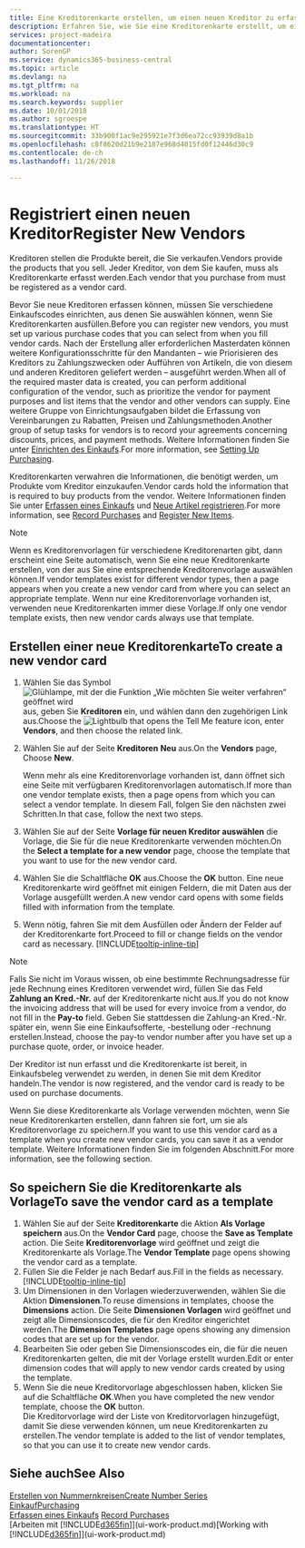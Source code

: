 ```yaml
---
title: Eine Kreditorenkarte erstellen, um einen neuen Kreditor zu erfassen | Microsoft Docs
description: Erfahren Sie, wie Sie eine Kreditorenkarte erstellt, um einen neuen Kreditor oder einem Lieferanten zu erfassen.
services: project-madeira
documentationcenter: 
author: SorenGP
ms.service: dynamics365-business-central
ms.topic: article
ms.devlang: na
ms.tgt_pltfrm: na
ms.workload: na
ms.search.keywords: supplier
ms.date: 10/01/2018
ms.author: sgroespe
ms.translationtype: HT
ms.sourcegitcommit: 33b900f1ac9e295921e7f3d6ea72cc93939d8a1b
ms.openlocfilehash: c8f8620d21b9e2187e968d4015fd0f12446d30c9
ms.contentlocale: de-ch
ms.lasthandoff: 11/26/2018

---
```

# <a name="register-new-vendors"></a><span data-ttu-id="ad7ff-103">Registriert einen neuen Kreditor</span><span class="sxs-lookup"><span data-stu-id="ad7ff-103">Register New Vendors</span></span>
<span data-ttu-id="ad7ff-104">Kreditoren stellen die Produkte bereit, die Sie verkaufen.</span><span class="sxs-lookup"><span data-stu-id="ad7ff-104">Vendors provide the products that you sell.</span></span> <span data-ttu-id="ad7ff-105">Jeder Kreditor, von dem Sie kaufen, muss als Kreditorenkarte erfasst werden.</span><span class="sxs-lookup"><span data-stu-id="ad7ff-105">Each vendor that you purchase from must be registered as a vendor card.</span></span>

<span data-ttu-id="ad7ff-106">Bevor Sie neue Kreditoren erfassen können, müssen Sie verschiedene Einkaufscodes einrichten, aus denen Sie auswählen können, wenn Sie Kreditorenkarten ausfüllen.</span><span class="sxs-lookup"><span data-stu-id="ad7ff-106">Before you can register new vendors, you must set up various purchase codes that you can select from when you fill vendor cards.</span></span> <span data-ttu-id="ad7ff-107">Nach der Erstellung aller erforderlichen Masterdaten können weitere Konfigurationsschritte für den Mandanten – wie Priorisieren des Kreditors zu Zahlungszwecken oder Aufführen von Artikeln, die von diesem und anderen Kreditoren geliefert werden – ausgeführt werden.</span><span class="sxs-lookup"><span data-stu-id="ad7ff-107">When all of the required master data is created, you can perform additional configuration of the vendor, such as prioritize the vendor for payment purposes and list items that the vendor and other vendors can supply.</span></span> <span data-ttu-id="ad7ff-108">Eine weitere Gruppe von Einrichtungsaufgaben bildet die Erfassung von Vereinbarungen zu Rabatten, Preisen und Zahlungsmethoden.</span><span class="sxs-lookup"><span data-stu-id="ad7ff-108">Another group of setup tasks for vendors is to record your agreements concerning discounts, prices, and payment methods.</span></span> <span data-ttu-id="ad7ff-109">Weitere Informationen finden Sie unter [Einrichten des Einkaufs](purchasing-setup-purchasing.md).</span><span class="sxs-lookup"><span data-stu-id="ad7ff-109">For more information, see [Setting Up Purchasing](purchasing-setup-purchasing.md).</span></span>

<span data-ttu-id="ad7ff-110">Kreditorenkarten verwahren die Informationen, die benötigt werden, um Produkte vom Kreditor einzukaufen.</span><span class="sxs-lookup"><span data-stu-id="ad7ff-110">Vendor cards hold the information that is required to buy products from the vendor.</span></span> <span data-ttu-id="ad7ff-111">Weitere Informationen finden Sie unter [Erfassen eines Einkaufs](purchasing-how-record-purchases.md) und [Neue Artikel registrieren](inventory-how-register-new-items.md).</span><span class="sxs-lookup"><span data-stu-id="ad7ff-111">For more information, see [Record Purchases](purchasing-how-record-purchases.md) and [Register New Items](inventory-how-register-new-items.md).</span></span>

> [!NOTE]  
>   <span data-ttu-id="ad7ff-112">Wenn es Kreditorenvorlagen für verschiedene Kreditorenarten gibt, dann erscheint eine Seite automatisch, wenn Sie eine neue Kreditorenkarte erstellen, von der aus Sie eine entsprechende Kreditorenvorlage auswählen können.</span><span class="sxs-lookup"><span data-stu-id="ad7ff-112">If vendor templates exist for different vendor types, then a page appears when you create a new vendor card from where you can select an appropriate template.</span></span> <span data-ttu-id="ad7ff-113">Wenn nur eine Kreditorenvorlage vorhanden ist, verwenden neue Kreditorenkarten immer diese Vorlage.</span><span class="sxs-lookup"><span data-stu-id="ad7ff-113">If only one vendor template exists, then new vendor cards always use that template.</span></span>

## <a name="to-create-a-new-vendor-card"></a><span data-ttu-id="ad7ff-114">Erstellen einer neue Kreditorenkarte</span><span class="sxs-lookup"><span data-stu-id="ad7ff-114">To create a new vendor card</span></span>
1. <span data-ttu-id="ad7ff-115">Wählen Sie das Symbol ![Glühlampe, mit der die Funktion „Wie möchten Sie weiter verfahren“ geöffnet wird](media/ui-search/search_small.png "Wie möchten Sie weiter verfahren?") aus, geben Sie **Kreditoren** ein, und wählen dann den zugehörigen Link aus.</span><span class="sxs-lookup"><span data-stu-id="ad7ff-115">Choose the ![Lightbulb that opens the Tell Me feature](media/ui-search/search_small.png "Tell me what you want to do") icon, enter **Vendors**, and then choose the related link.</span></span>  
2. <span data-ttu-id="ad7ff-116">Wählen Sie auf der Seite **Kreditoren** **Neu** aus.</span><span class="sxs-lookup"><span data-stu-id="ad7ff-116">On the **Vendors** page, Choose **New**.</span></span>

    <span data-ttu-id="ad7ff-117">Wenn mehr als eine Kreditorenvorlage vorhanden ist, dann öffnet sich eine Seite mit verfügbaren Kreditorenvorlagen automatisch.</span><span class="sxs-lookup"><span data-stu-id="ad7ff-117">If more than one vendor template exists, then a page opens from which you can select a vendor template.</span></span> <span data-ttu-id="ad7ff-118">In diesem Fall, folgen Sie den nächsten zwei Schritten.</span><span class="sxs-lookup"><span data-stu-id="ad7ff-118">In that case, follow the next two steps.</span></span>
3. <span data-ttu-id="ad7ff-119">Wählen Sie auf der Seite **Vorlage für neuen Kreditor auswählen** die Vorlage, die Sie für die neue Kreditorenkarte verwenden möchten.</span><span class="sxs-lookup"><span data-stu-id="ad7ff-119">On the **Select a template for a new vendor** page, choose the template that you want to use for the new vendor card.</span></span>
4. <span data-ttu-id="ad7ff-120">Wählen Sie die Schaltfläche **OK** aus.</span><span class="sxs-lookup"><span data-stu-id="ad7ff-120">Choose the **OK** button.</span></span> <span data-ttu-id="ad7ff-121">Eine neue Kreditorenkarte wird geöffnet mit einigen Feldern, die mit Daten aus der Vorlage ausgefüllt werden.</span><span class="sxs-lookup"><span data-stu-id="ad7ff-121">A new vendor card opens with some fields filled with information from the template.</span></span>
5. <span data-ttu-id="ad7ff-122">Wenn nötig, fahren Sie mit dem Ausfüllen oder Ändern der Felder auf der Kreditorenkarte fort.</span><span class="sxs-lookup"><span data-stu-id="ad7ff-122">Proceed to fill or change fields on the vendor card as necessary.</span></span> [!INCLUDE[tooltip-inline-tip](includes/tooltip-inline-tip_md.md)]

> [!NOTE]  
>   <span data-ttu-id="ad7ff-123">Falls Sie nicht im Voraus wissen, ob eine bestimmte Rechnungsadresse für jede Rechnung eines Kreditoren verwendet wird, füllen Sie das Feld **Zahlung an Kred.-Nr.** auf der Kreditorenkarte nicht aus.</span><span class="sxs-lookup"><span data-stu-id="ad7ff-123">If you do not know the invoicing address that will be used for every invoice from a vendor, do not fill in the **Pay-to** field.</span></span> <span data-ttu-id="ad7ff-124">Geben Sie stattdessen die Zahlung-an Kred.-Nr. später ein, wenn Sie eine Einkaufsofferte, -bestellung oder -rechnung erstellen.</span><span class="sxs-lookup"><span data-stu-id="ad7ff-124">Instead, choose the pay-to vendor number after you have set up a purchase quote, order, or invoice header.</span></span>

<span data-ttu-id="ad7ff-125">Der Kreditor ist nun erfasst und die Kreditorenkarte ist bereit, in Einkaufsbeleg verwendet zu werden, in denen Sie mit dem Kreditor handeln.</span><span class="sxs-lookup"><span data-stu-id="ad7ff-125">The vendor is now registered, and the vendor card is ready to be used on purchase documents.</span></span>

<span data-ttu-id="ad7ff-126">Wenn Sie diese Kreditorenkarte als Vorlage verwenden möchten, wenn Sie neue Kreditorenkarten erstellen, dann fahren sie fort, um sie als Kreditorenvorlage zu speichern.</span><span class="sxs-lookup"><span data-stu-id="ad7ff-126">If you want to use this vendor card as a template when you create new vendor cards, you can save it as a vendor template.</span></span> <span data-ttu-id="ad7ff-127">Weitere Informationen finden Sie im folgenden Abschnitt.</span><span class="sxs-lookup"><span data-stu-id="ad7ff-127">For more information, see the following section.</span></span>

## <a name="to-save-the-vendor-card-as-a-template"></a><span data-ttu-id="ad7ff-128">So speichern Sie die Kreditorenkarte als Vorlage</span><span class="sxs-lookup"><span data-stu-id="ad7ff-128">To save the vendor card as a template</span></span>
1. <span data-ttu-id="ad7ff-129">Wählen Sie auf der Seite **Kreditorenkarte** die Aktion **Als Vorlage speichern** aus.</span><span class="sxs-lookup"><span data-stu-id="ad7ff-129">On the **Vendor Card** page, choose the **Save as Template** action.</span></span> <span data-ttu-id="ad7ff-130">Die Seite **Kreditorenvorlage** wird geöffnet und zeigt die Kreditorenkarte als Vorlage.</span><span class="sxs-lookup"><span data-stu-id="ad7ff-130">The **Vendor Template** page opens showing the vendor card as a template.</span></span>
2. <span data-ttu-id="ad7ff-131">Füllen Sie die Felder je nach Bedarf aus.</span><span class="sxs-lookup"><span data-stu-id="ad7ff-131">Fill in the fields as necessary.</span></span> [!INCLUDE[tooltip-inline-tip](includes/tooltip-inline-tip_md.md)]
3. <span data-ttu-id="ad7ff-132">Um Dimensionen in den Vorlagen wiederzuverwenden, wählen Sie die Aktion **Dimensionen**.</span><span class="sxs-lookup"><span data-stu-id="ad7ff-132">To reuse dimensions in templates, choose the **Dimensions** action.</span></span> <span data-ttu-id="ad7ff-133">Die Seite **Dimensionen Vorlagen** wird geöffnet und zeigt alle Dimensionscodes, die für den Kreditor eingerichtet werden.</span><span class="sxs-lookup"><span data-stu-id="ad7ff-133">The **Dimension Templates** page opens showing any dimension codes that are set up for the vendor.</span></span>
4. <span data-ttu-id="ad7ff-134">Bearbeiten Sie oder geben Sie Dimensionscodes ein, die für die neuen Kreditorenkarten gelten, die mit der Vorlage erstellt wurden.</span><span class="sxs-lookup"><span data-stu-id="ad7ff-134">Edit or enter dimension codes that will apply to new vendor cards created by using the template.</span></span>
5. <span data-ttu-id="ad7ff-135">Wenn Sie die neue Kreditorvorlage abgeschlossen haben, klicken Sie auf die Schaltfläche **OK**.</span><span class="sxs-lookup"><span data-stu-id="ad7ff-135">When you have completed the new vendor template, choose the **OK** button.</span></span>  
   <span data-ttu-id="ad7ff-136">Die Kreditorvorlage wird der Liste von Kreditorvorlagen hinzugefügt, damit Sie diese verwenden können, um neue Kreditorenkarten zu erstellen.</span><span class="sxs-lookup"><span data-stu-id="ad7ff-136">The vendor template is added to the list of vendor templates, so that you can use it to create new vendor cards.</span></span>

## <a name="see-also"></a><span data-ttu-id="ad7ff-137">Siehe auch</span><span class="sxs-lookup"><span data-stu-id="ad7ff-137">See Also</span></span>
[<span data-ttu-id="ad7ff-138">Erstellen von Nummernkreisen</span><span class="sxs-lookup"><span data-stu-id="ad7ff-138">Create Number Series</span></span>](ui-create-number-series.md)  
[<span data-ttu-id="ad7ff-139">Einkauf</span><span class="sxs-lookup"><span data-stu-id="ad7ff-139">Purchasing</span></span>](purchasing-manage-purchasing.md)  
<span data-ttu-id="ad7ff-140">[Erfassen eines Einkaufs](purchasing-how-record-purchases.md) </span><span class="sxs-lookup"><span data-stu-id="ad7ff-140">[Record Purchases](purchasing-how-record-purchases.md) </span></span>  
<span data-ttu-id="ad7ff-141">[Arbeiten mit [!INCLUDE[d365fin](includes/d365fin_md.md)]](ui-work-product.md)</span><span class="sxs-lookup"><span data-stu-id="ad7ff-141">[Working with [!INCLUDE[d365fin](includes/d365fin_md.md)]](ui-work-product.md)</span></span>  

